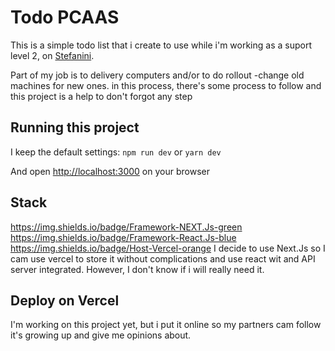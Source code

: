 # Todo PCAAS

This is a simple todo list that i create to use while i'm working as
a suport level 2, on [Stefanini](https://stefanini.com/en).

Part of my job is to delivery computers and/or to do rollout -change old machines for new ones. in this process, there's some process to follow and this project is a help to don't forgot any step

## Running this project

I keep the default settings:
`npm run dev` or `yarn dev`

And open [http://localhost:3000](http://localhost:3000) on your browser

## Stack

https://img.shields.io/badge/Framework-NEXT.Js-green
https://img.shields.io/badge/Framework-React.Js-blue
https://img.shields.io/badge/Host-Vercel-orange
I decide to use Next.Js so I cam use vercel to store it without complications and use react wit and API server integrated. However, I don't know if i will really need it.

## Deploy on Vercel

I'm working on this project yet, but i put it online so my partners cam follow it's growing up and give me opinions about.
